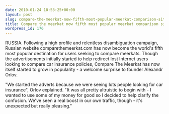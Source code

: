 ```yaml
---
date: 2010-01-24 18:53:25+00:00
layout: post
slug: compare-the-meerkat-now-fifth-most-popular-meerkat-comparison-site
title: Compare the meerkat now fifth most popular meerkat comparison site
wordpress_id: 176
---
```


RUSSIA.  Following a high profile and relentless disambiguation campaign, Russian website comparethemeerkat.com has now become the world's fifth most popular destination for users seeking to compare meerkats. Though the advertisements initially started to help redirect lost Internet users looking to compare car insurance policies, Compare The Meerkat has now itself started to grow in popularity - a welcome surprise to founder Alexandr Orlov.

"We started the adverts because we were seeing lots people looking for car insurance", Orlov explained. "It was all pretty altruistic to begin with - I wanted to use some of my money for good so I decided to help clarify the confusion. We've seen a real boost in our own traffic, though - it's unexpected but really pleasing."
